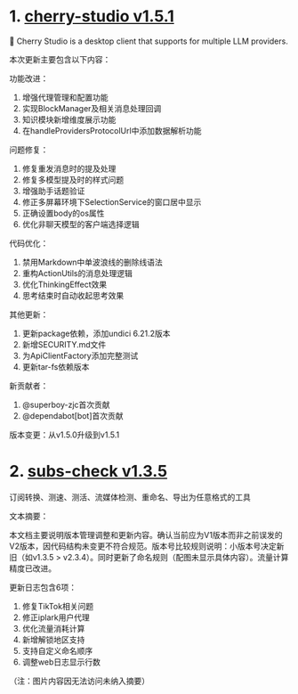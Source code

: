 
# 1. [cherry-studio v1.5.1](https://github.com/CherryHQ/cherry-studio/releases/tag/v1.5.1)  
🍒 Cherry Studio is a desktop client that supports for multiple LLM providers.

本次更新主要包含以下内容：

功能改进：
1. 增强代理管理和配置功能
2. 实现BlockManager及相关消息处理回调
3. 知识模块新增维度展示功能
4. 在handleProvidersProtocolUrl中添加数据解析功能

问题修复：
1. 修复重发消息时的提及处理
2. 修复多模型提及时的样式问题
3. 增强助手话题验证
4. 修正多屏幕环境下SelectionService的窗口居中显示
5. 正确设置body的os属性
6. 优化非聊天模型的客户端选择逻辑

代码优化：
1. 禁用Markdown中单波浪线的删除线语法
2. 重构ActionUtils的消息处理逻辑
3. 优化ThinkingEffect效果
4. 思考结束时自动收起思考效果

其他更新：
1. 更新package依赖，添加undici 6.21.2版本
2. 新增SECURITY.md文件
3. 为ApiClientFactory添加完整测试
4. 更新tar-fs依赖版本

新贡献者：
1. @superboy-zjc首次贡献
2. @dependabot[bot]首次贡献

版本变更：从v1.5.0升级到v1.5.1

# 2. [subs-check v1.3.5](https://github.com/beck-8/subs-check/releases/tag/v1.3.5)  
订阅转换、测速、测活、流媒体检测、重命名、导出为任意格式的工具

文本摘要：

本文档主要说明版本管理调整和更新内容。确认当前应为V1版本而非之前误发的V2版本，因代码结构未变更不符合规范。版本号比较规则说明：小版本号决定新旧（如v1.3.5 > v2.3.4）。同时更新了命名规则（配图未显示具体内容）。流量计算精度已改进。

更新日志包含6项：
1. 修复TikTok相关问题
2. 修正iplark用户代理
3. 优化流量消耗计算
4. 新增解锁地区支持
5. 支持自定义命名顺序
6. 调整web日志显示行数

（注：图片内容因无法访问未纳入摘要）

